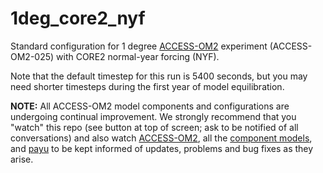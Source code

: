 # 1deg_core2_nyf
Standard configuration for 1 degree [ACCESS-OM2](https://github.com/COSIMA/access-om2) experiment (ACCESS-OM2-025) with CORE2 normal-year forcing (NYF).

Note that the default timestep for this run is 5400 seconds, but you may need shorter timesteps during the first year of model equilibration.

**NOTE:** All ACCESS-OM2 model components and configurations are undergoing continual improvement. We strongly recommend that you "watch" this repo (see button at top of screen; ask to be notified of all conversations) and also watch [ACCESS-OM2](https://github.com/COSIMA/access-om2), all the [component models](https://github.com/COSIMA/access-om2/tree/master/src), and [payu](https://github.com/payu-org/payu) to be kept informed of updates, problems and bug fixes as they arise.
